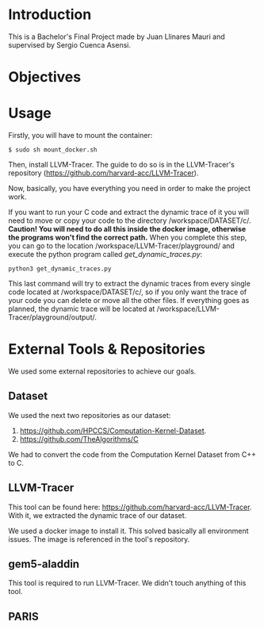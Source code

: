 # Introduction

This is a Bachelor's Final Project made by Juan Llinares Mauri and supervised by Sergio Cuenca Asensi.

# Objectives

# Usage

Firstly, you will have to mount the container:
```
$ sudo sh mount_docker.sh
```

Then, install LLVM-Tracer. The guide to do so is in the LLVM-Tracer's repository (https://github.com/harvard-acc/LLVM-Tracer).

Now, basically, you have everything you need in order to make the project work. 

If you want to run your C code and extract the dynamic trace of it you will need to move or copy your code to the directory /workspace/DATASET/c/. **Caution! You will need to do all this inside the docker image, otherwise the programs won't find the correct path.** When you complete this step, you can go to the location /workspace/LLVM-Tracer/playground/ and execute the python program called _get_dynamic_traces.py_:

```
python3 get_dynamic_traces.py
```

This last command will try to extract the dynamic traces from every single code located at /workspace/DATASET/c/, so if you only want the trace of your code you can delete or move all the other files. If everything goes as planned, the dynamic trace will be located at /workspace/LLVM-Tracer/playground/output/.

# External Tools & Repositories

We used some external repositories to achieve our goals. 

## Dataset

We used the next two repositories as our dataset:
  1. https://github.com/HPCCS/Computation-Kernel-Dataset.
  2. https://github.com/TheAlgorithms/C

We had to convert the code from the Computation Kernel Dataset from C++ to C.

## LLVM-Tracer

This tool can be found here: https://github.com/harvard-acc/LLVM-Tracer. With it, we extracted the dynamic trace of our dataset.

We used a docker image to install it. This solved basically all environment issues. The image is referenced in the tool's repository.

## gem5-aladdin

This tool is required to run LLVM-Tracer. We didn't touch anything of this tool.

## PARIS

